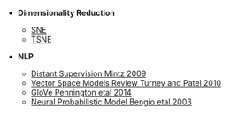 - __Dimensionality Reduction__
  - [SNE](./Dimensionality_Reduction/sne.ipynb)
  - [TSNE](./Dimensionality_Reduction/tsne.ipynb)
  
  
- __NLP__
  - [Distant Supervision Mintz 2009](./NLP/distant_supervision_mintz_2009.md)  
  - [Vector Space Models Review Turney and Patel 2010](./NLP/vector_space_models_turney_pantel_2010.md) 
  - [GloVe Pennington etal 2014](./NLP/glove_pennington_2014.ipynb)
  - [Neural Probabilistic Model Bengio etal 2003](./NLP/neural_probabilistic_model_bengio_2003.md)

